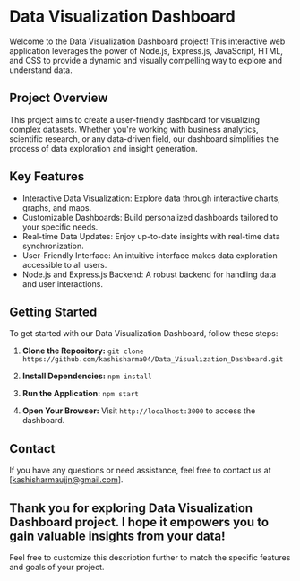 # Data Visualization Dashboard
Welcome to the Data Visualization Dashboard project! This interactive web application leverages the power of Node.js, Express.js, JavaScript, HTML, and CSS to provide a dynamic and visually compelling way to explore and understand data.
## Project Overview
This project aims to create a user-friendly dashboard for visualizing complex datasets. Whether you're working with business analytics, scientific research, or any data-driven field, our dashboard simplifies the process of data exploration and insight generation.

## Key Features
- Interactive Data Visualization: Explore data through interactive charts, graphs, and maps.
- Customizable Dashboards: Build personalized dashboards tailored to your specific needs.
- Real-time Data Updates: Enjoy up-to-date insights with real-time data synchronization.
- User-Friendly Interface: An intuitive interface makes data exploration accessible to all users.
- Node.js and Express.js Backend: A robust backend for handling data and user interactions.

## Getting Started
To get started with our Data Visualization Dashboard, follow these steps:

1. **Clone the Repository:** `git clone https://github.com/kashisharma04/Data_Visualization_Dashboard.git`

2. **Install Dependencies:** `npm install`

3. **Run the Application:** `npm start`

4. **Open Your Browser:** Visit `http://localhost:3000` to access the dashboard.
## Contact
If you have any questions or need assistance, feel free to contact us at [kashisharmaujjn@gmail.com].

Thank you for exploring Data Visualization Dashboard project. I hope it empowers you to gain valuable insights from your data!
---
Feel free to customize this description further to match the specific features and goals of your project.